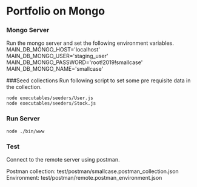 # Portfolio on Mongo

### Mongo Server
Run the mongo server and set the following environment variables.
MAIN_DB_MONGO_HOST='localhost'
MAIN_DB_MONGO_USER='staging_user'
MAIN_DB_MONGO_PASSWORD='root!2019!smallcase'
MAIN_DB_MONGO_NAME='smallcase'

###Seed collections
Run following script to set some pre requisite data in the collection.
```
node executables/seeders/User.js
node executables/seeders/Stock.js
```

### Run Server
```
node ./bin/www
```

### Test
Connect to the remote server using postman.

Postman collection: test/postman/smallcase.postman_collection.json
Environment: test/postman/remote.postman_environment.json
